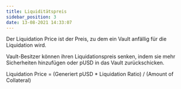 ```yaml
---
title: Liquiditätspreis
sidebar_position: 3
date: 13-08-2021 14:33:07
---
```


Der Liquidation Price ist der Preis, zu dem ein Vault anfällig für die Liquidation wird.

Vault-Besitzer können ihren Liquidationspreis senken, indem sie mehr Sicherheiten hinzufügen oder pUSD in das Vault zurückschicken.

Liquidation Price = (Generiert pUSD * Liquidation Ratio) / (Amount of Collateral)